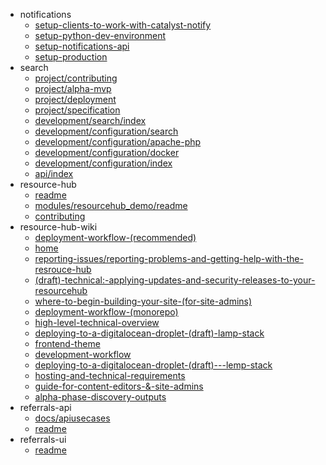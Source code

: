 - notifications
  - [setup-clients-to-work-with-catalyst-notify](notifications/setup-clients-to-work-with-catalyst-notify)
  - [setup-python-dev-environment](notifications/setup-python-dev-environment)
  - [setup-notifications-api](notifications/setup-notifications-api)
  - [setup-production](notifications/setup-production)
- search
  - [project/contributing](search/project/contributing)
  - [project/alpha-mvp](search/project/alpha-mvp)
  - [project/deployment](search/project/deployment)
  - [project/specification](search/project/specification)
  - [development/search/index](search/development/search/index)
  - [development/configuration/search](search/development/configuration/search)
  - [development/configuration/apache-php](search/development/configuration/apache-php)
  - [development/configuration/docker](search/development/configuration/docker)
  - [development/configuration/index](search/development/configuration/index)
  - [api/index](search/api/index)
- resource-hub
  - [readme](resource-hub/readme)
  - [modules/resourcehub_demo/readme](resource-hub/modules/resourcehub_demo/readme)
  - [contributing](resource-hub/contributing)
- resource-hub-wiki
  - [deployment-workflow-(recommended)](resource-hub-wiki/deployment-workflow-(recommended))
  - [home](resource-hub-wiki/home)
  - [reporting-issues/reporting-problems-and-getting-help-with-the-resrouce-hub](resource-hub-wiki/reporting-issues/reporting-problems-and-getting-help-with-the-resrouce-hub)
  - [(draft)-technical:-applying-updates-and-security-releases-to-your-resourcehub](resource-hub-wiki/(draft)-technical:-applying-updates-and-security-releases-to-your-resourcehub)
  - [where-to-begin-building-your-site-(for-site-admins)](resource-hub-wiki/where-to-begin-building-your-site-(for-site-admins))
  - [deployment-workflow-(monorepo)](resource-hub-wiki/deployment-workflow-(monorepo))
  - [high-level-technical-overview](resource-hub-wiki/high-level-technical-overview)
  - [deploying-to-a-digitalocean-droplet-(draft)-lamp-stack](resource-hub-wiki/deploying-to-a-digitalocean-droplet-(draft)-lamp-stack)
  - [frontend-theme](resource-hub-wiki/frontend-theme)
  - [development-workflow](resource-hub-wiki/development-workflow)
  - [deploying-to-a-digitalocean-droplet-(draft)---lemp-stack](resource-hub-wiki/deploying-to-a-digitalocean-droplet-(draft)---lemp-stack)
  - [hosting-and-technical-requirements](resource-hub-wiki/hosting-and-technical-requirements)
  - [guide-for-content-editors-&-site-admins](resource-hub-wiki/guide-for-content-editors-&-site-admins)
  - [alpha-phase-discovery-outputs](resource-hub-wiki/alpha-phase-discovery-outputs)
- referrals-api
  - [docs/apiusecases](referrals-api/docs/apiusecases)
  - [readme](referrals-api/readme)
- referrals-ui
  - [readme](referrals-ui/readme)
